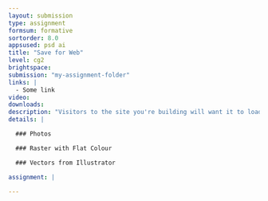 ```yaml
---
layout: submission
type: assignment
formsum: formative
sortorder: 8.0
appsused: psd ai
title: "Save for Web"
level: cg2
brightspace: 
submission: "my-assignment-folder"
links: |
  - Some link
video:
downloads:
description: "Visitors to the site you're building will want it to load as quickly as possible. We'll export various types of graphics so they're as small and colour-accurate as possible."
details: |

  ### Photos

  ### Raster with Flat Colour

  ### Vectors from Illustrator

assignment: |

---
```

